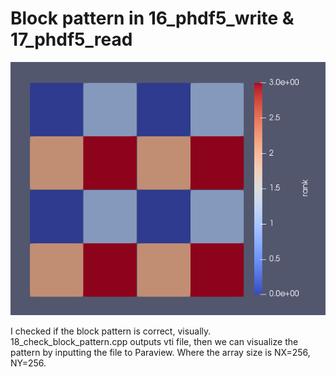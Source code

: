 # Block pattern in 16_phdf5_write & 17_phdf5_read

![Block pattern](https://github.com/oookiku/hpc_lecture/blob/master/09_io/block_pattern.png)

I checked if the block pattern is correct, visually.
18_check_block_pattern.cpp outputs vti file,
then we can visualize the pattern by inputting the file to Paraview.
Where the array size is NX=256, NY=256. 
